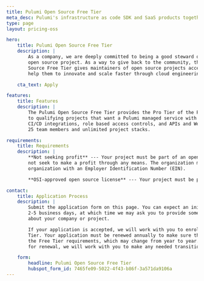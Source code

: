 ```yaml
---
title: Pulumi Open Source Free Tier
meta_desc: Pulumi's infrastructure as code SDK and SaaS products together provide plans for all organizations, including OSI licensed open source projects.
type: page
layout: pricing-oss

hero:
    title: Pulumi Open Source Free Tier
    description: |
        As a company, we are deeply committed to being a good steward of the Pulumi
        open source project. As a way to give back to the community, the Pulumi Open
        Source Free Tier gives maintainers of open source projects access to tools that
        help them to innovate and scale faster through cloud engineering.

    cta_text: Apply

features:
    title: Features
    description: |
        The Pulumi Open Source Free Tier provides the Pro Tier of the Pulumi Service at no cost
        to qualifying projects that want a Pulumi managed service with features such as dashboards,
        CI/CD integrations, role based access controls, and APIs and Webhooks. Projects get
        25 team members and unlimited project stacks.

requirements:
    title: Requirements
    description: |
        **Not seeking profit** --- Your project must be part of an open source foundation that does
        not seek to make a profit through any means. The organization must be a valid `501(c)(3)`
        organization with an Employer Identification Number (EIN).

        **OSI-approved open source license** --- Your project must be published under an [OSI-approved](https://opensource.org/licenses) open source license.

contact:
    title: Application Process
    description: |
        Submit the application form on this page. You can expect an initial response within
        2-5 business days, at which time we may ask you to provide some additional information
        about your company or project.

        If your application is accepted, we will work with you to enroll your account into the Free
        Tier. Your application must be renewed annually to make sure that your project still meets
        the Free Tier requirements, which may change from year to year. If you no longer qualify
        for renewal, we will work with you to make any needed transition as smooth as possible.

    form:
        headline: Pulumi Open Source Free Tier
        hubspot_form_id: 7465fe09-5022-4f43-b86f-3a571da9106a
---
```

